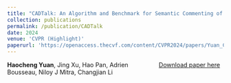 ```yaml
---
title: "CADTalk: An Algorithm and Benchmark for Semantic Commenting of CAD Programs"
collection: publications
permalink: /publication/CADTalk
date: 2024
venue: 'CVPR (Highlight)'
paperurl: 'https://openaccess.thecvf.com/content/CVPR2024/papers/Yuan_CADTalk_An_Algorithm_and_Benchmark_for_Semantic_Commenting_of_CAD_CVPR_2024_paper.pdf'
---
```

<div class="row">   
    <!-- <div class="column" style="float:left;width:30%">    
        <img src="../images/teasers/eccv2022.png">  
    </div>  -->
    <div class="column" style="float:left;width:70%"> 
            <b>Haocheng Yuan</b>, Jing Xu, Hao Pan, Adrien Bousseau, Niloy J Mitra, Changjian Li<br>

</div>

[Download paper here](https://openaccess.thecvf.com/content/CVPR2024/papers/Yuan_CADTalk_An_Algorithm_and_Benchmark_for_Semantic_Commenting_of_CAD_CVPR_2024_paper.pdf)

